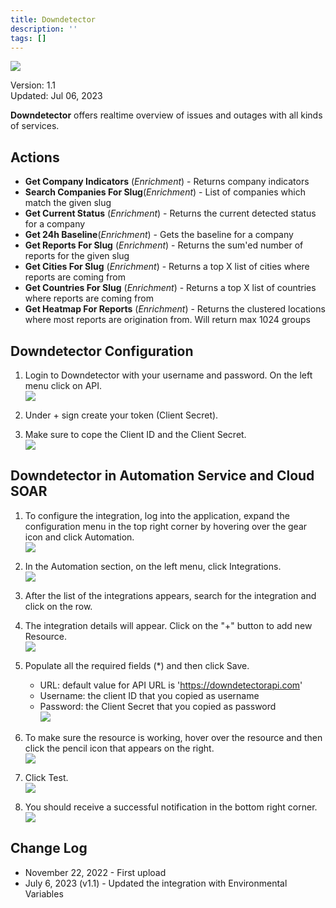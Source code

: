 ```yaml
---
title: Downdetector
description: ''
tags: []
---
```


![](/img/platform-services/automation-service/app-central/logos/downdetector.png)

Version: 1.1  
Updated: Jul 06, 2023

**Downdetector** offers realtime overview of issues and outages with all kinds of services.

## Actions

* **Get Company Indicators** (*Enrichment*) - Returns company indicators
* **Search Companies For Slug**(*Enrichment*) - List of companies which match the given slug
* **Get Current Status** (*Enrichment*) - Returns the current detected status for a company
* **Get 24h Baseline**(*Enrichment*) - Gets the baseline for a company
* **Get Reports For Slug** (*Enrichment*) - Returns the sum'ed number of reports for the given slug
* **Get Cities For Slug** (*Enrichment*) - Returns a top X list of cities where reports are coming from
* **Get Countries For Slug** (*Enrichment*) - Returns a top X list of countries where reports are coming from
* **Get Heatmap For Reports** (*Enrichment*) - Returns the clustered locations where most reports are origination from. Will return max 1024 groups

## Downdetector Configuration

1. Login to Downdetector with your username and password. On the left menu click on API. <br/>![](/img/platform-services/automation-service/app-central/integrations/downdetector/downdetector-1.png)

1. Under + sign create your token (Client Secret). 

1. Make sure to cope the Client ID and the Client Secret. <br/>![](/img/platform-services/automation-service/app-central/integrations/downdetector/downdetector-2.png)

## Downdetector in Automation Service and Cloud SOAR

1. To configure the integration, log into the application, expand the configuration menu in the top right corner by hovering over the gear icon and click Automation. <br/>![](/img/platform-services/automation-service/app-central/integrations/downdetector/downdetector-3.png)

1. In the Automation section, on the left menu, click Integrations. <br/>![](/img/platform-services/automation-service/app-central/integrations/downdetector/downdetector-4.png)

1. After the list of the integrations appears, search for the integration and click on the row.

1. The integration details will appear. Click on the "+" button to add new Resource. <br/>![](/img/platform-services/automation-service/app-central/integrations/downdetector/downdetector-5.png)

1. Populate all the required fields (\*) and then click Save.
   * URL: default value for API URL is 'https://downdetectorapi.com'
   * Username: the client ID that you copied as username
   * Password: the Client Secret that you copied as password <br/>![](/img/platform-services/automation-service/app-central/integrations/downdetector/downdetector-6.png)

1. To make sure the resource is working, hover over the resource and then click the pencil icon that appears on the right. <br/>![](/img/platform-services/automation-service/app-central/integrations/downdetector/downdetector-7.png)

1. Click Test. <br/>![](/img/platform-services/automation-service/app-central/integrations/downdetector/downdetector-8.png)   

1. You should receive a successful notification in the bottom right corner. <br/>![](/img/platform-services/automation-service/app-central/integrations/downdetector/downdetector-9.png)

  
 

## Change Log

* November 22, 2022 - First upload
* July 6, 2023 (v1.1) - Updated the integration with Environmental Variables

